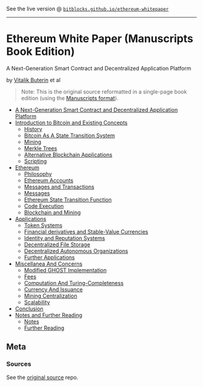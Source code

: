 See the live version @ [`bitblocks.github.io/ethereum-whitepaper`](http://bitblocks.github.io/ethereum-whitepaper)

---

# Ethereum White Paper (Manuscripts Book Edition)

A Next-Generation Smart Contract and Decentralized Application Platform

by [Vitalik Buterin](https://github.com/vbuterin) et al


> Note: This is the original source reformatted in a single-page book edition
>  (using the [Manuscripts format](http://manuscripts.github.io)).

- [A Next-Generation Smart Contract and Decentralized Application Platform](index.md)
- [Introduction to Bitcoin and Existing Concepts](intro.md)
  - [History](intro.md#history)
  - [Bitcoin As A State Transition System](intro.md#bitcoin-as-a-state-transition-system)
  - [Mining](intro.md#mining)
  - [Merkle Trees](intro.md#merkle-trees)
  - [Alternative Blockchain Applications](intro.md#alternative-blockchain-applications)
  - [Scripting](intro.md#scripting)
- [Ethereum](ethereum.md)
  - [Philosophy](ethereum.md#philosophy)
  - [Ethereum Accounts](ethereum.md#ethereum-accounts)
  - [Messages and Transactions](ethereum.md#messages-and-transactions)
  - [Messages](ethereum.md#messages)
  - [Ethereum State Transition Function](ethereum.md#ethereum-state-transition-function)
  - [Code Execution](ethereum.md#code-execution)
  - [Blockchain and Mining](ethereum.md#blockchain-and-mining)
- [Applications](applications.md)
  - [Token Systems](applications.md#token-systems)
  - [Financial derivatives and Stable-Value Currencies](applications.md#financial-derivatives-and-stable-value-currencies)
  - [Identity and Reputation Systems](applications.md#identity-and-reputation-systems)
  - [Decentralized File Storage](applications.md#decentralized-file-storage)
  - [Decentralized Autonomous Organizations](applications.md#decentralized-autonomous-organizations)
  - [Further Applications](applications.md#further-applications)
- [Miscellanea And Concerns](#miscellanea-and-concerns)
  - [Modified GHOST Implementation](#modified-ghost-implementation)
  - [Fees](#fees)
  - [Computation And Turing-Completeness](#computation-and-turing-completeness)
  - [Currency And Issuance](#currency-and-issuance)
  - [Mining Centralization](#mining-centralization)
  - [Scalability](#scalability)
- [Conclusion](#conclusion)
- [Notes and Further Reading](#notes-and-further-reading)
  - [Notes](#notes)
  - [Further Reading](#further-reading)




## Meta

### Sources

See the [original source](https://github.com/ethereum/wiki/wiki/White-Paper) repo.
